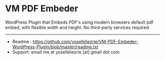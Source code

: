 # VM PDF Embeder

WordPress Plugin that Embeds PDF's using modern browsers default pdf embed, with flexible width and height. No third-party services required

-----------------------

* Readme : https://github.com/yosefeliezrie/VM-PDF-Embeder-WordPress-Plugin/blob/master/readme.txt
* Support: email me at yosefeliezrie [at] gmail dot com
